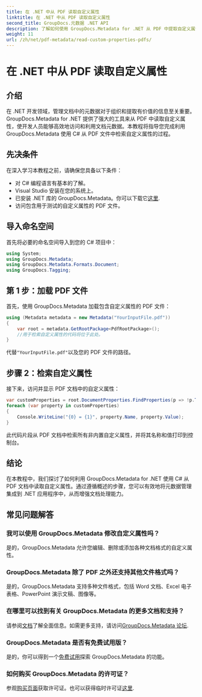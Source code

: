 ```yaml
---
title: 在 .NET 中从 PDF 读取自定义属性
linktitle: 在 .NET 中从 PDF 读取自定义属性
second_title: GroupDocs.元数据 .NET API
description: 了解如何使用 GroupDocs.Metadata for .NET 从 PDF 中提取自定义属性。使用 C# 深入研究文档元数据管理。
weight: 11
url: /zh/net/pdf-metadata/read-custom-properties-pdfs/
---
```


# 在 .NET 中从 PDF 读取自定义属性

## 介绍
在 .NET 开发领域，管理文档中的元数据对于组织和提取有价值的信息至关重要。GroupDocs.Metadata for .NET 提供了强大的工具来从 PDF 中读取自定义属性，使开发人员能够高效地访问和利用文档元数据。本教程将指导您完成利用 GroupDocs.Metadata 使用 C# 从 PDF 文件中检索自定义属性的过程。
## 先决条件
在深入学习本教程之前，请确保您具备以下条件：
- 对 C# 编程语言有基本的了解。
- Visual Studio 安装在您的系统上。
- 已安装 .NET 库的 GroupDocs.Metadata。你可以下载它[这里](https://releases.groupdocs.com/metadata/net/).
- 访问包含用于测试的自定义属性的 PDF 文件。

## 导入命名空间
首先将必要的命名空间导入到您的 C# 项目中：
```csharp
using System;
using GroupDocs.Metadata;
using GroupDocs.Metadata.Formats.Document;
using GroupDocs.Tagging;
```
## 第 1 步：加载 PDF 文件
首先，使用 GroupDocs.Metadata 加载包含自定义属性的 PDF 文件：
```csharp
using (Metadata metadata = new Metadata("YourInputFile.pdf"))
{
    var root = metadata.GetRootPackage<PdfRootPackage>();
    //用于检索自定义属性的代码将位于此处。
}
```
代替`"YourInputFile.pdf"`以及您的 PDF 文件的路径。
## 步骤 2：检索自定义属性
接下来，访问并显示 PDF 文档中的自定义属性：
```csharp
var customProperties = root.DocumentProperties.FindProperties(p => !p.Tags.Contains(Tags.Document.BuiltIn));
foreach (var property in customProperties)
{
    Console.WriteLine("{0} = {1}", property.Name, property.Value);
}
```
此代码片段从 PDF 文档中检索所有非内置自定义属性，并将其名称和值打印到控制台。

## 结论
在本教程中，我们探讨了如何利用 GroupDocs.Metadata for .NET 使用 C# 从 PDF 文档中读取自定义属性。通过遵循概述的步骤，您可以有效地将元数据管理集成到 .NET 应用程序中，从而增强文档处理能力。

## 常见问题解答
### 我可以使用 GroupDocs.Metadata 修改自定义属性吗？
是的，GroupDocs.Metadata 允许您编辑、删除或添加各种文档格式的自定义属性。
### GroupDocs.Metadata 除了 PDF 之外还支持其他文件格式吗？
是的，GroupDocs.Metadata 支持多种文件格式，包括 Word 文档、Excel 电子表格、PowerPoint 演示文稿、图像等。
### 在哪里可以找到有关 GroupDocs.Metadata 的更多文档和支持？
请参阅[文档](https://tutorials.groupdocs.com/metadata/net/)了解全面信息。如需更多支持，请访问[GroupDocs.Metadata 论坛](https://forum.groupdocs.com/c/metadata/14).
### GroupDocs.Metadata 是否有免费试用版？
是的，你可以得到一个[免费试用](https://releases.groupdocs.com/)探索 GroupDocs.Metadata 的功能。
### 如何购买 GroupDocs.Metadata 的许可证？
参观[购买页面](https://purchase.groupdocs.com/buy)获取许可证。也可以获得临时许可证[这里](https://purchase.groupdocs.com/temporary-license/).